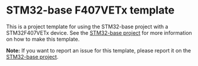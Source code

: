 # STM32-base F407VETx template

This is a project template for using the STM32-base project with a STM32F407VETx device. See the [STM32-base project](https://github.com/STM32-base/STM32-base) for more information on how to make this template.

**Note:** If you want to report an issue for this template, please report it on the [STM32-base project](https://github.com/STM32-base/STM32-base).
